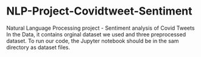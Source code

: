 # NLP-Project-Covidtweet-Sentiment
Natural Language Processing project - Sentiment analysis of Covid Tweets
In the Data, it contains orginal dataset we used and three preprocessed dataset.
To run our code, the Jupyter notebook should be in the sam directory as dataset files.
